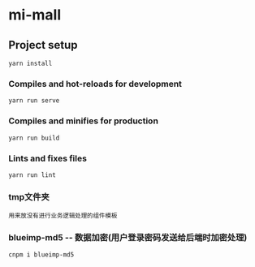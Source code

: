 # mi-mall

## Project setup
```
yarn install
```

### Compiles and hot-reloads for development
```
yarn run serve
```

### Compiles and minifies for production
```
yarn run build
```

### Lints and fixes files
```
yarn run lint
```

### tmp文件夹
```
用来放没有进行业务逻辑处理的组件模板
```

### blueimp-md5 -- 数据加密(用户登录密码发送给后端时加密处理)
```
cnpm i blueimp-md5
```
